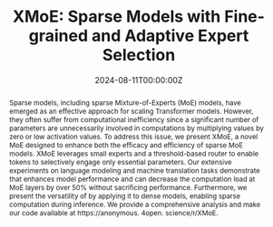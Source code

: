 ---
title: "XMoE: Sparse Models with Fine-grained and Adaptive Expert Selection"
authors:
  - Yuanhang Yang
  - Shiyi Qi
  - admin
  - Chaozheng Wang
  - Cuiyun Gao
  - Zenglin Xud

# Author notes (optional)
# author_notes:
#   - 'Equal contribution'
#   - 'Equal contribution'

date: '2024-08-11T00:00:00Z'
doi: ''

# Schedule page publish date (NOT publication's date).
publishDate: '2024-08-11T00:00:00Z'

# Publication type.
# Accepts a single type but formatted as a YAML list (for Hugo requirements).
# Enter a publication type from the CSL standard.
publication_types: ['paper-conference']

# # Publication name and optional abbreviated publication name.
publication: In *Proceedings of the 60th Annual Meeting of the Association for Computational Linguistics*
publication_short: In *ACL 2024* 

abstract: Sparse models, including sparse Mixture-of-Experts (MoE) models, have emerged as an effective approach for scaling Transformer models. However, they often suffer from computational inefficiency since a significant number of parameters are unnecessarily involved in computations by multiplying values by zero or low activation values. To address this issue, we present XMoE, a novel MoE designed to enhance both the efficacy and efficiency of sparse MoE models. XMoE leverages small experts and a threshold-based router to enable tokens to selectively engage only essential parameters. Our extensive experiments on language modeling and machine translation tasks demonstrate that enhances model performance and can decrease the computation load at MoE layers by over 50% without sacrificing performance. Furthermore, we present the versatility of by applying it to dense models, enabling sparse computation during inference. We provide a comprehensive analysis and make our code available at https://anonymous. 4open. science/r/XMoE.

# # Summary. An optional shortened abstract.
# summary: Lorem ipsum dolor sit amet, consectetur adipiscing elit. Duis posuere tellus ac convallis placerat. Proin tincidunt magna sed ex sollicitudin condimentum.

tags:
  - Artificial Intelligence
  - Natural Language Processing

# Display this page in the Featured widget?
featured: false

# Custom links (uncomment lines below)
# links:
# - name: Custom Link
#   url: http://example.org

url_pdf: 'https://aclanthology.org/2024.findings-acl.694.pdf'
url_code: 'https://github.com/ysngki/XMoE'
url_dataset: ''
url_poster: ''
url_project: ''
url_slides: ''
url_source: ''
url_video: ''

# Featured image
# To use, add an image named `featured.jpg/png` to your page's folder.
image:
  caption: ''
  focal_point: ''
  preview_only: false

# Associated Projects (optional).
#   Associate this publication with one or more of your projects.
#   Simply enter your project's folder or file name without extension.
#   E.g. `internal-project` references `content/project/internal-project/index.md`.
#   Otherwise, set `projects: []`.
projects: []

# Slides (optional).
#   Associate this publication with Markdown slides.
#   Simply enter your slide deck's filename without extension.
#   E.g. `slides: "example"` references `content/slides/example/index.md`.
#   Otherwise, set `slides: ""`.
slides: ""
---